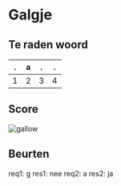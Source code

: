 # Galgje

## Te raden woord

|.|a|.|.|
|-|-|-|-|
|1|2|3|4|

## Score
![gallow](./images/2.png)

## Beurten
req1: g
res1: nee
req2: a
res2: ja